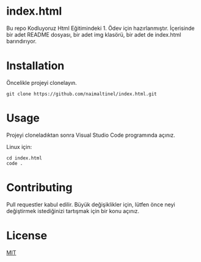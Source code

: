 # index.html

Bu repo Kodluyoruz Html Eğitimindeki 1. Ödev için hazırlanmıştır. İçerisinde bir adet README dosyası, bir adet img klasörü, bir adet de index.html barındırıyor.

# Installation
Öncelikle projeyi clonelayın.

`
 git clone https://github.com/naimaltinel/index.html.git
`
# Usage
Projeyi cloneladıktan sonra Visual Studio Code programında açınız.

Linux için:
```
cd index.html
code .
```
# Contributing
Pull requestler kabul edilir. Büyük değişiklikler için, lütfen önce neyi değiştirmek istediğinizi tartışmak için bir konu açınız.
# License
[MIT](https://www.mit.edu/~amini/LICENSE.md)

